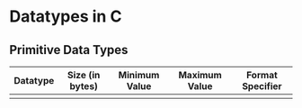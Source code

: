 # Datatypes in C

## Primitive Data Types
| Datatype | Size (in bytes) | Minimum Value | Maximum Value | Format Specifier |
| -------- | --------------- | ------------- | ------------- | ---------------- |
|  |  |  |  |  |
